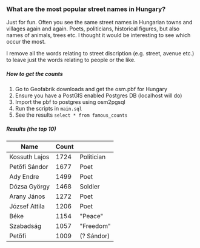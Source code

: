 ### What are the most popular street names in Hungary?

Just for fun. Often you see the same street names in Hungarian towns and villages again and again. Poets, politicians, 
historical figures, but also names of animals, trees etc. I thought it would be interesting to see which occur the most.

I remove all the words relating to street discription (e.g. street, avenue etc.) to leave just the words relating to people or the like.

##### How to get the counts
1) Go to Geofabrik downloads and get the osm.pbf for Hungary
2) Ensure you have a PostGIS enabled Postgres DB (localhost will do)
3) Import the pbf to postgres using osm2pgsql
4) Run the scripts in ```main.sql``` 
5) See the results ```select * from famous_counts```

##### Results (the top 10)

| Name          | Count |            |
|---------------|-------|------------|
| Kossuth Lajos | 1724  | Politician |
| Petőfi Sándor | 1677  | Poet       |
| Ady Endre     | 1499  | Poet       |
| Dózsa György  | 1468  | Soldier    |
| Arany János   | 1272  | Poet       |
| József Attila | 1206  | Poet       |
| Béke          | 1154  | "Peace"    |
| Szabadság     | 1057  | "Freedom"  |
| Petőfi        | 1009  | (? Sándor)   |
